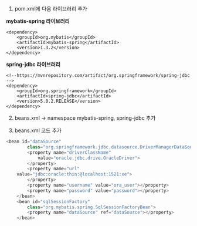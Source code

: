 1. pom.xml에 다음 라이브러리 추가

**mybatis-spring 라이브러리**
<!-- https://mvnrepository.com/artifact/org.mybatis/mybatis-spring -->
    <dependency>
        <groupId>org.mybatis</groupId>
        <artifactId>mybatis-spring</artifactId>
        <version>1.3.2</version>
    </dependency>

**spring-jdbc 라이브러리**

    <!--https://mvnrepository.com/artifact/org.springframework/spring-jdbc -->
    <dependency>
        <groupId>org.springframework</groupId>
        <artifactId>spring-jdbc</artifactId>
        <version>5.0.2.RELEASE</version>
    </dependency>

2. beans.xml -> namespace
mybatis-spring, spring-jdbc 추가

3. beans.xml 코드 추가
```java
<bean id="dataSource"
		class="org.springframework.jdbc.datasource.DriverManagerDataSource">
		<property name="driverClassName"
			value="oracle.jdbc.drive.OracleDriver">
		</property>
		<property name="url"
	value="jdbc:oracle:thin:@localhost:1521:xe">
		</property>
		<property name="username" value="ora_user"></property>
		<property name="password" value="password"></property>
	</bean>
	<bean id="sqlSessionFactory"
		class="org.mybatis.spring.SqlSessionFactoryBean">
		<property name="dataSource" ref="dataSource"></property>
	</bean>
```
<!--stackedit_data:
eyJoaXN0b3J5IjpbMjU3NDk3MzY4LDE3NjAwNzMyNzIsLTg0Mj
Q3MDQ2MywtODI5MDg2NTI3LC04ODg0MzY3ODFdfQ==
-->
